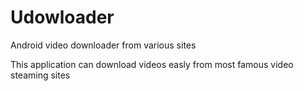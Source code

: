 # Udowloader
 Android video downloader from various sites 
 
 This application can download videos easly from most famous video steaming sites 
